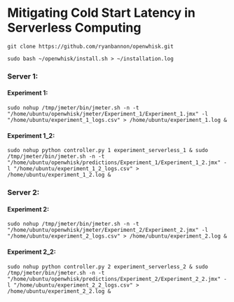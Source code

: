 # Mitigating Cold Start Latency in Serverless Computing

`git clone https://github.com/ryanbannon/openwhisk.git`

`sudo bash ~/openwhisk/install.sh > ~/installation.log`

### Server 1:
#### Experiment 1:
`sudo nohup /tmp/jmeter/bin/jmeter.sh -n -t "/home/ubuntu/openwhisk/jmeter/Experiment_1/Experiment_1.jmx" -l "/home/ubuntu/experiment_1_logs.csv" > /home/ubuntu/experiment_1.log &`

#### Experiment 1_2:
`sudo nohup python controller.py 1 experiment_serverless_1 & sudo /tmp/jmeter/bin/jmeter.sh -n -t "/home/ubuntu/openwhisk/predictions/Experiment_1/Experiment_1_2.jmx" -l "/home/ubuntu/experiment_1_2_logs.csv" > /home/ubuntu/experiment_1_2.log &`

### Server 2:
#### Experiment 2:
`sudo nohup /tmp/jmeter/bin/jmeter.sh -n -t "/home/ubuntu/openwhisk/jmeter/Experiment_2/Experiment_2.jmx" -l "/home/ubuntu/experiment_2_logs.csv" > /home/ubuntu/experiment_2.log &`

#### Experiment 2_2:
`sudo nohup python controller.py 2 experiment_serverless_2 & sudo /tmp/jmeter/bin/jmeter.sh -n -t "/home/ubuntu/openwhisk/predictions/Experiment_2/Experiment_2_2.jmx" -l "/home/ubuntu/experiment_2_2_logs.csv" > /home/ubuntu/experiment_2_2.log &`
